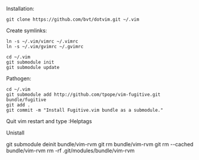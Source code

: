Installation:

    git clone https://github.com/bvt/dotvim.git ~/.vim

Create symlinks:

    ln -s ~/.vim/vimrc ~/.vimrc
    ln -s ~/.vim/gvimrc ~/.gvimrc

    cd ~/.vim
    git submodule init
    git submodule update

Pathogen:

    cd ~/.vim
    git submodule add http://github.com/tpope/vim-fugitive.git bundle/fugitive
    git add .
    git commit -m "Install Fugitive.vim bundle as a submodule."

Quit vim restart and type
    :Helptags


Unistall 

git submodule deinit bundle/vim-rvm
git rm bundle/vim-rvm
git rm --cached bundle/vim-rvm
rm -rf .git/modules/bundle/vim-rvm
